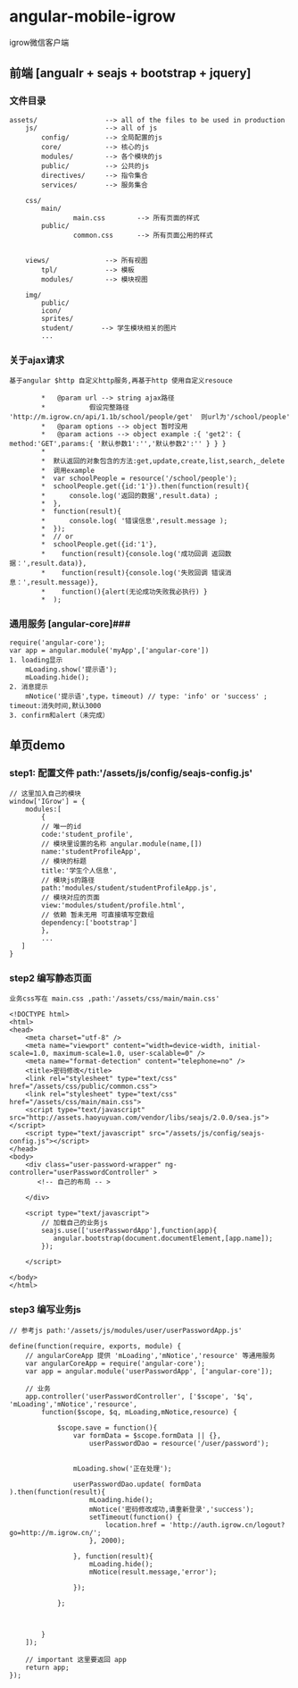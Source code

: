 angular-mobile-igrow
====================

igrow微信客户端 


## 前端 [angualr + seajs +  bootstrap + jquery] ##

### 文件目录 ###

	assets/					--> all of the files to be used in production
		js/					--> all of js
            config/         --> 全局配置的js
            core/           --> 核心的js
			modules/        --> 各个模块的js
			public/         --> 公共的js
			directives/     --> 指令集合
			services/       --> 服务集合
			
		css/
			main/
                    main.css        --> 所有页面的样式
			public/
                    common.css      --> 所有页面公用的样式
                    
		
		views/              --> 所有视图
			tpl/            --> 模板
			modules/        --> 模块视图
					
		img/
			public/
			icon/
			sprites/
            student/       --> 学生模块相关的图片
            ...

### 关于ajax请求 ###

    基于angular $http 自定义http服务,再基于http 使用自定义resouce
    
            *   @param url --> string ajax路径 
            *           假设完整路径 'http://m.igrow.cn/api/1.1b/school/people/get'  则url为'/school/people'
            *   @param options --> object 暂时没用
            *   @param actions --> object example :{ 'get2': { method:'GET',params:{ '默认参数1':'','默认参数2':'' } } }
            *
            *  默认返回的对象包含的方法:get,update,create,list,search,_delete   
            *  调用example
            *  var schoolPeople = resource('/school/people');
            *  schoolPeople.get({id:'1'}).then(function(result){
            *      console.log('返回的数据',result.data) ;
            *  },
            *  function(result){
            *      console.log( '错误信息',result.message );
            *  });
            *  // or
            *  schoolPeople.get({id:'1'}, 
            *    function(result){console.log('成功回调 返回数据：',result.data)},
            *    function(result){console.log('失败回调 错误消息：',result.message)},
            *    function(){alert(无论成功失败我必执行) }
            *  );
     

### 通用服务 [angular-core]###
    
    require('angular-core');
    var app = angular.module('myApp',['angular-core'])
    1. loading显示
        mLoading.show('提示语');
        mLoading.hide();
    2. 消息提示
        mNotice('提示语',type，timeout) // type: 'info' or 'success' ; timeout:消失时间,默认3000
    3. confirm和alert（未完成）

## 单页demo ##
    
### step1: 配置文件 path:'/assets/js/config/seajs-config.js' ###
    // 这里加入自己的模块
    window['IGrow'] = {
        modules:[
            {
            // 唯一的id 
            code:'student_profile',
            // 模块里设置的名称 angular.module(name,[])
            name:'studentProfileApp',
            // 模块的标题
            title:'学生个人信息',
            // 模块js的路径
            path:'modules/student/studentProfileApp.js',
            // 模块对应的页面
            view:'modules/student/profile.html',
            // 依赖 暂未无用 可直接填写空数组
            dependency:['bootstrap']
            },
            ...
       ]
    }



### step2 编写静态页面  ###

    业务css写在 main.css ,path:'/assets/css/main/main.css'

    <!DOCTYPE html>
    <html>
    <head>
        <meta charset="utf-8" />
        <meta name="viewport" content="width=device-width, initial-scale=1.0, maximum-scale=1.0, user-scalable=0" />
        <meta name="format-detection" content="telephone=no" />
        <title>密码修改</title>
        <link rel="stylesheet" type="text/css" href="/assets/css/public/common.css">
        <link rel="stylesheet" type="text/css" href="/assets/css/main/main.css">
        <script type="text/javascript" src="http://assets.haoyuyuan.com/vendor/libs/seajs/2.0.0/sea.js"></script>
        <script type="text/javascript" src="/assets/js/config/seajs-config.js"></script>
    </head>
    <body>
        <div class="user-password-wrapper" ng-controller="userPasswordController" >
           <!-- 自己的布局 -- >
            
        </div>
       
        <script type="text/javascript">
            // 加载自己的业务js 
            seajs.use(['userPasswordApp'],function(app){
               angular.bootstrap(document.documentElement,[app.name]);
            });
    
        </script>
    
    </body>
    </html>
    
### step3 编写业务js ###
    // 参考js path:'/assets/js/modules/user/userPasswordApp.js'

    define(function(require, exports, module) {
        // angularCoreApp 提供 'mLoading','mNotice','resource' 等通用服务
        var angularCoreApp = require('angular-core');
        var app = angular.module('userPasswordApp', ['angular-core']);
    
        // 业务
        app.controller('userPasswordController', ['$scope', '$q', 'mLoading','mNotice','resource',
            function($scope, $q, mLoading,mNotice,resource) {
              
                $scope.save = function(){
                    var formData = $scope.formData || {},
                        userPasswordDao = resource('/user/password');
                    
                    
                    mLoading.show('正在处理');
  
                    userPasswordDao.update( formData ).then(function(result){
                        mLoading.hide();
                        mNotice('密码修改成功,请重新登录','success');
                        setTimeout(function() {
                            location.href = 'http://auth.igrow.cn/logout?go=http://m.igrow.cn/';
                        }, 2000);
    
                    }, function(result){
                        mLoading.hide();
                        mNotice(result.message,'error');
    
                    });
    
                };
            
               
    
            }
        ]);
    
        // important 这里要返回 app
        return app;
    });